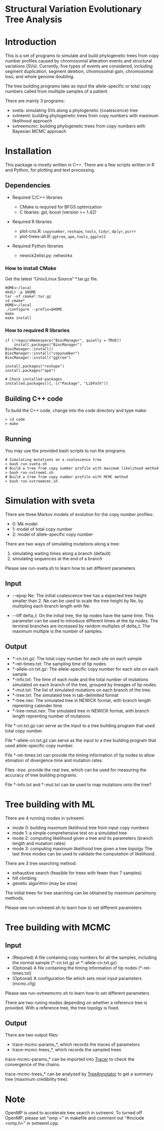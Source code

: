 Structural Variation Evolutionary Tree Analysis
=============

# Introduction
This is a set of programs to simulate and build phylogenetic trees from copy number profiles caused by chromosomal alteration events and structural variations (SVs).
Currently, five types of events are considered, including segment duplication, segment deletion, chromosomal gain, chromosomal loss, and whole genome doubling.

The tree building programs take as input the allele-specific or total copy numbers called from mulitiple samples of a patient.

There are mainly 3 programs:
* sveta: simulating SVs along a phylogenetic (coalescence) tree
* svtreeml: building phylogenetic trees from copy numbers with maximum likelihood approach
* svtreemcmc: building phylogenetic trees from copy numbers with Bayesian MCMC approach


# Installation
This package is mostly written in C++. There are a few scripts written in R and Python, for plotting and text processing.

## Dependencies

* Required C/C++ libraries
  * CMake is required for BFGS optimization
  * C libaries: gsl, boost (version >= 1.42)

* Required R libraries
  * plot-cns.R: `copynumber`, `reshape`, `tools`, `tidyr`, `dplyr`, `purrr`
  * plot-trees-all.R: `ggtree`, `ape`, `tools`, `ggplot2`

* Required Python libraries
  * newick2elist.py: networkx

### How to install CMake

Get the latest “Unix/Linux Source” *.tar.gz file.
```
HOME=~/local
mkdir -p $HOME
tar -xf cmake*.tar.gz
cd cmake*
HOME=~/local
./configure --prefix=$HOME
make
make install
```

### How to required R libraries
```
if (!requireNamespace("BiocManager", quietly = TRUE))
    install.packages("BiocManager")
BiocManager::install()
BiocManager::install("copynumber")
BiocManager::install("ggtree")

install.packages("reshape")
install.packages("ape")

# Check installed packages
installed.packages()[, c("Package", "LibPath")]

```


## Building C++ code
To build the C++ code, change into the code directory and type make:
```shell
> cd code
> make
```

## Running
You may use the provided bash scripts to run the programs.

```shell
# Simulating mutations on a coalescence tree
> bash run-sveta.sh
# Build a tree from copy number profile with maximum likelihood method
> bash run-svtreeml.sh
# Build a tree from copy number profile with MCMC method
> bash run-svtreemcmc.sh
```


# Simulation with sveta
There are three Markov models of evolution for the copy number profiles:
* 0: Mk model
* 1: model of total copy number
* 2: model of allele-specific copy number

There are two ways of simulating mutations along a tree:
1. simulating waiting times along a branch (default)
2. simulating sequences at the end of a branch

Please see run-sveta.sh to learn how to set different parameters

## Input
* --epop Ne: The initial coalescence tree has a expected tree height smaller than 2. Ne can be used to scale the tree height by Ne, by multipling each branch length with Ne.

* --tiff delta_t: On the initial tree, the tip nodes have the same time. This parameter can be used to introduce different times at the tip nodes. The terminal branches are increased by random multiples of delta_t. The maximum multiple is the number of samples.


## Output
* *-cn.txt.gz: The total copy number for each site on each sample
* *-rel-times.txt: The sampling time of tip nodes
* *-allele-cn.txt.gz: The allele-specific copy number for each site on each sample
* *-info.txt: The time of each node and the total number of mutations simulated on each branch of the tree, grouped by lineages of tip nodes.
* *-mut.txt: The list of simulated mutations on each branch of the tree.
* *-tree.txt: The simulated tree in tab-delimited format
* *-tree.nex: The simulated tree in NEWICK format, with branch length reprenting calender time
* *-tree-nmut.nex: The simulated tree in NEWICK format, with branch length reprenting number of mutations

File *-cn.txt.gz can serve as the input to a tree building program that used total copy number.

File *-allele-cn.txt.gz can serve as the input to a tree building program that used allele-specific copy number.

File *-rel-times.txt can provide the timing information of tip nodes to allow etimation of divergence time and mutation rates.

Files *-tree.* provide the real tree, which can be used for measuring the accuracy of tree building programs.

File *-info.txt and *-mut.txt can be used to map mutations onto the tree?



# Tree building with ML
There are 4 running modes in svtreeml.
* mode 0: building maximum likelihood tree from input copy numbers
* mode 1: a simple comprehensive test on a simulated tree
* mode 2: computing likelihood given a tree and its parameters (branch length and mutation rates)
* mode 3: computing maximum likelihood tree given a tree topolgy
The last three modes can be used to validate the computation of likelihood.

There are 3 tree searching method:
* exhaustive search (feasible for trees with fewer than 7 samples)
* hill climbing
* genetic algorithm (may be slow)

<!-- ## How to prepare MP trees -->
The initial trees for tree searching can be obtained by maximum parsimony methods.

Please see run-svtreeml.sh to learn how to set different parameters


# Tree building with MCMC

## Input 
* (Required) A file containing copy numbers for all the samples, including the normal sample (*-cn.txt.gz or *-allele-cn.txt.gz)
* (Optional) A file containing the timing information of tip nodes (*-rel-times.txt)
* (Optional) A configuration file which sets most input parameters (mcmc.cfg)

Please see run-svtreemcmc.sh to learn how to set different parameters

There are two runing modes depending on whether a reference tree is provided.
With a reference tree, the tree topolgy is fixed.


## Output
There are two output files:
* trace-mcmc-params_*, which records the traces of parameters
* trace-mcmc-trees_*, which records the sampled trees

<!-- ## How to analyze the results of svtreemcmc -->
trace-mcmc-params_* can be imported into [Tracer](https://beast.community/tracer) to check the convergence of the chains.

trace-mcmc-trees_* can be analyzed by [TreeAnnotator](https://beast.community/treeannotator) to get a summary tree (maximum credibility tree).

# Note
OpenMP is used to accelerate tree search in svtreeml.
To turned off OpenMP, please set "omp =" in makefile and comment out "#include <omp.h>" in svtreeml.cpp.
